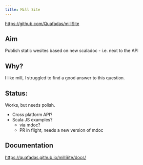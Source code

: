 ```yaml
---
title: Mill Site
---
```

https://github.com/Quafadas/millSite

## Aim
Publish static wesites based on new scaladoc - i.e. next to the API

## Why?
I like mill, I struggled to find a good answer to this question.

## Status:
Works, but needs polish.

- Cross platform API?
- Scala JS examples?
  - via mdoc?
  - PR in flight, needs a new version of mdoc

## Documentation
https://quafadas.github.io/millSite/docs/